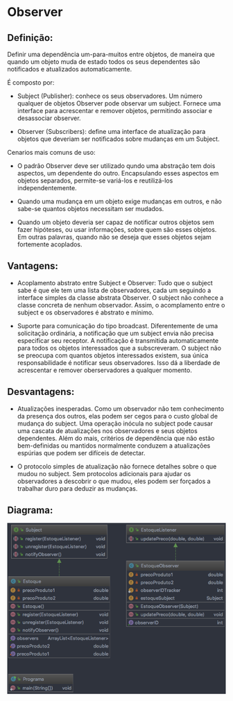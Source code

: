 # Observer

## Definição:

Definir uma dependência um-para-muitos entre objetos, de maneira que quando um objeto muda 
de estado todos os seus dependentes são notificados e atualizados automaticamente.

É composto por:

* Subject (Publisher): conhece os seus observadores. Um número qualquer de objetos Observer pode 
observar um subject. Fornece uma interface para acrescentar e remover objetos, 
permitindo associar e desassociar observer.

* Observer (Subscribers): define uma interface de atualização para objetos que deveriam 
ser notificados sobre mudanças em um Subject.

Cenarios mais comuns de uso: 
* O padrão Observer deve ser utilizado qundo uma abstração tem dois aspectos, um 
dependente do outro. Encapsulando esses aspectos em objetos separados, permite-se variá-los 
e reutilizá-los independentemente.

* Quando uma mudança em um objeto exige mudanças em outros, e não sabe-se quantos objetos 
necessitam ser mudados.

* Quando um objeto deveria ser capaz de notificar outros objetos sem fazer hipóteses, 
ou usar informações, sobre quem são esses objetos. Em outras palavras, quando não se 
deseja que esses objetos sejam fortemente acoplados.

## Vantagens:

* Acoplamento abstrato entre Subject e Observer: Tudo que o subject sabe é que ele tem uma 
lista de observadores, cada um seguindo a interface simples da classe abstrata Observer. 
O subject não conhece a classe concreta de nenhum observador. Assim, o acomplamento entre 
o subject e os observadores é abstrato e mínimo.

* Suporte para comunicação do tipo broadcast. Diferentemente de uma solicitação ordinária, 
a notificação que um subject envia não precisa especificar seu receptor. A notificação é 
transmitida automaticamente para todos os objetos interessados que a subscreveram. O 
subject não se preocupa com quantos objetos interessados existem, sua única 
responsabilidade é notificar seus observadores. Isso dá a liberdade de acrescentar e 
remover oberservadores a qualquer momento.

## Desvantagens:

* Atualizações inesperadas. Como um observador não tem conhecimento da presença dos 
outros, elas podem ser cegos para o custo global de mudança do subject. Uma operação 
inócula no subject pode causar uma cascata de atualizações nos observadores e seus objetos 
dependentes. Além do mais, critérios de dependência que não estão bem-definidas ou 
mantidos normalmente conduzem a atualizações espúrias que podem ser difíceis de detectar.

* O protocolo simples de atualização não fornece detalhes sobre o que mudou no subject. 
Sem protocolos adicionais para ajudar os observadores a descobrir o que mudou, eles podem 
ser forçados a trabalhar duro para deduzir as mudanças.

## Diagrama:

![alt text](../imgs/004.png)

